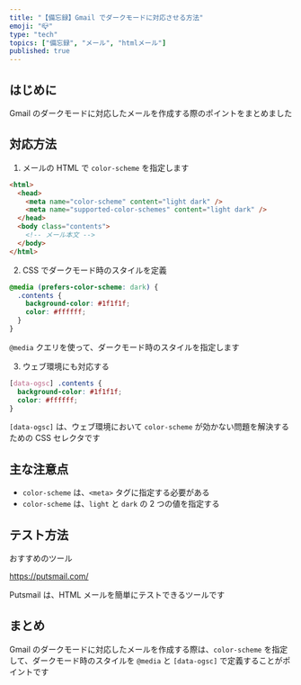 ```yaml
---
title: "【備忘録】Gmail でダークモードに対応させる方法"
emoji: "📪"
type: "tech"
topics: ["備忘録", "メール", "htmlメール"]
published: true
---
```


## はじめに

Gmail のダークモードに対応したメールを作成する際のポイントをまとめました

## 対応方法

1. メールの HTML で `color-scheme` を指定します

```html
<html>
  <head>
    <meta name="color-scheme" content="light dark" />
    <meta name="supported-color-schemes" content="light dark" />
  </head>
  <body class="contents">
    <!-- メール本文 -->
  </body>
</html>
```

2. CSS でダークモード時のスタイルを定義

```css
@media (prefers-color-scheme: dark) {
  .contents {
    background-color: #1f1f1f;
    color: #ffffff;
  }
}
```

`@media` クエリを使って、ダークモード時のスタイルを指定します

3. ウェブ環境にも対応する

```css
[data-ogsc] .contents {
  background-color: #1f1f1f;
  color: #ffffff;
}
```

`[data-ogsc]` は、ウェブ環境において
`color-scheme` が効かない問題を解決するための CSS セレクタです

## 主な注意点

- `color-scheme` は、`<meta>` タグに指定する必要がある
- `color-scheme` は、`light` と `dark` の 2 つの値を指定する

## テスト方法

おすすめのツール

https://putsmail.com/

Putsmail は、HTML メールを簡単にテストできるツールです

## まとめ

Gmail のダークモードに対応したメールを作成する際は、`color-scheme` を指定して、ダークモード時のスタイルを `@media` と `[data-ogsc]` で定義することがポイントです
